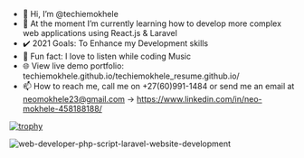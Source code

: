 - 👋 Hi, I’m @techiemokhele
- 🌱 At the moment I’m currently learning how to develop more complex web applications using React.js & Laravel
- ✔️ 2021 Goals: To Enhance my Development skills
- 📣 Fun fact: I love to listen while coding Music
- 🌐 View live demo portfolio: techiemokhele.github.io/techiemokhele_resume.github.io/ 
- 📫 How to reach me, call me on +27(60)991-1484 or send me an email at neomokhele23@gmail.com -> https://www.linkedin.com/in/neo-mokhele-458188188/

[![trophy](https://github-profile-trophy.vercel.app/?username=techiemokhele&theme=onedark)](https://github.com/techiemokhele/github-profile-trophy)



<!---
techiemokhele/techiemokhele is a ✨ special ✨ repository because its `README.md` (this file) appears on your GitHub profile.
You can click the Preview link to take a look at your changes.
--->
![web-developer-php-script-laravel-website-development](https://user-images.githubusercontent.com/67394147/131592854-cf42468a-6e70-4503-bcf7-56d4b65390d7.jpg)

